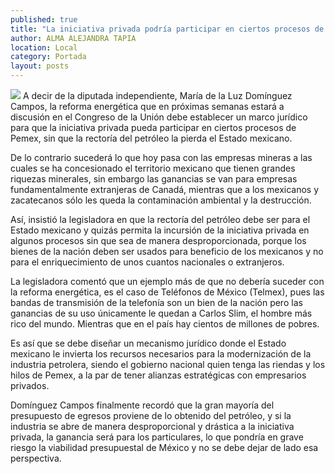 ```yaml
---
published: true
title: "La iniciativa privada podría participar en ciertos procesos de Pemex: Domínguez"
author: ALMA ALEJANDRA TAPIA
location: Local
category: Portada
layout: posts
---
```


![](http://i.imgur.com/Rxw0jVSm.jpg)
A decir de la diputada independiente, María de la Luz Domínguez Campos, la reforma energética que en próximas semanas estará a discusión en el Congreso de la Unión debe establecer un marco jurídico para que la iniciativa privada pueda participar en ciertos procesos de Pemex, sin que la rectoría del petróleo la pierda el Estado mexicano.

De lo contrario sucederá lo que hoy pasa con las empresas mineras a las cuales se ha concesionado el territorio mexicano que tienen grandes riquezas minerales, sin embargo las ganancias se van para empresas fundamentalmente extranjeras de Canadá, mientras que a los mexicanos y zacatecanos sólo les queda la contaminación ambiental y la destrucción. 

Así, insistió la legisladora en que la rectoría del petróleo debe ser para el 
Estado mexicano y quizás permita la incursión de la iniciativa privada en algunos procesos sin que sea de manera desproporcionada, porque los bienes de la nación deben ser usados para beneficio de los mexicanos y no para el enriquecimiento de unos cuantos nacionales o extranjeros.

La legisladora comentó que un ejemplo más de que no debería suceder con la reforma energética, es el caso de Teléfonos de México (Telmex), pues las bandas de transmisión de la telefonía son un bien de la nación pero las ganancias de su uso únicamente le quedan a Carlos Slim, el hombre más rico del mundo. Mientras que en el país hay cientos de millones de pobres.

Es así que se debe diseñar un mecanismo jurídico donde el Estado mexicano le invierta los recursos necesarios para la modernización de la industria petrolera, siendo el gobierno nacional quien tenga las riendas y los hilos de Pemex, a la par de tener alianzas estratégicas con empresarios privados.

Domínguez Campos finalmente recordó que la gran mayoría del presupuesto de egresos proviene de lo obtenido del petróleo, y si la industria se abre de manera desproporcional y drástica a la iniciativa privada, la ganancia será para los particulares, lo que pondría en grave riesgo la viabilidad presupuestal de México y no se debe dejar de lado esa perspectiva.
